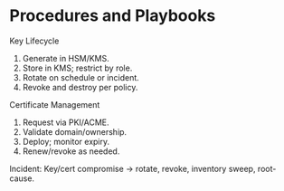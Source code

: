 # Procedures and Playbooks
Key Lifecycle
1. Generate in HSM/KMS.
2. Store in KMS; restrict by role.
3. Rotate on schedule or incident.
4. Revoke and destroy per policy.

Certificate Management
1. Request via PKI/ACME.
2. Validate domain/ownership.
3. Deploy; monitor expiry.
4. Renew/revoke as needed.

Incident: Key/cert compromise → rotate, revoke, inventory sweep, root-cause.
